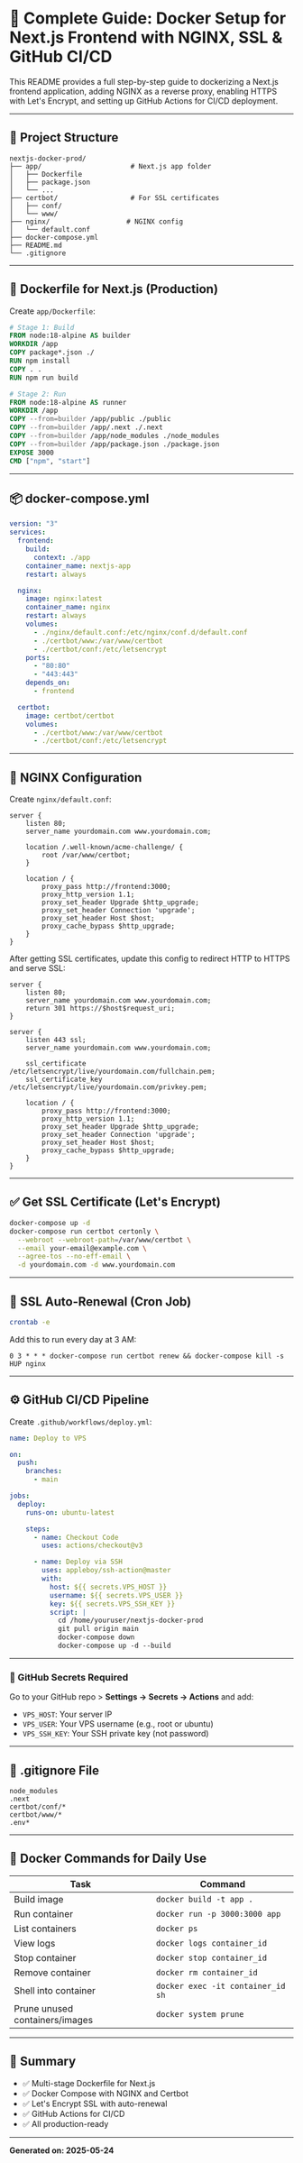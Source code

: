 # 🚀 Complete Guide: Docker Setup for Next.js Frontend with NGINX, SSL & GitHub CI/CD

This README provides a full step-by-step guide to dockerizing a Next.js frontend application, adding NGINX as a reverse proxy, enabling HTTPS with Let's Encrypt, and setting up GitHub Actions for CI/CD deployment.

---

## 📁 Project Structure

```
nextjs-docker-prod/
├── app/                      # Next.js app folder
│   ├── Dockerfile
│   ├── package.json
│   └── ...
├── certbot/                  # For SSL certificates
│   ├── conf/
│   └── www/
├── nginx/                   # NGINX config
│   └── default.conf
├── docker-compose.yml
├── README.md
└── .gitignore
```

---

## 🐳 Dockerfile for Next.js (Production)

Create `app/Dockerfile`:

```Dockerfile
# Stage 1: Build
FROM node:18-alpine AS builder
WORKDIR /app
COPY package*.json ./
RUN npm install
COPY . .
RUN npm run build

# Stage 2: Run
FROM node:18-alpine AS runner
WORKDIR /app
COPY --from=builder /app/public ./public
COPY --from=builder /app/.next ./.next
COPY --from=builder /app/node_modules ./node_modules
COPY --from=builder /app/package.json ./package.json
EXPOSE 3000
CMD ["npm", "start"]
```

---

## 📦 docker-compose.yml

```yaml
version: "3"
services:
  frontend:
    build:
      context: ./app
    container_name: nextjs-app
    restart: always

  nginx:
    image: nginx:latest
    container_name: nginx
    restart: always
    volumes:
      - ./nginx/default.conf:/etc/nginx/conf.d/default.conf
      - ./certbot/www:/var/www/certbot
      - ./certbot/conf:/etc/letsencrypt
    ports:
      - "80:80"
      - "443:443"
    depends_on:
      - frontend

  certbot:
    image: certbot/certbot
    volumes:
      - ./certbot/www:/var/www/certbot
      - ./certbot/conf:/etc/letsencrypt
```

---

## 🔧 NGINX Configuration

Create `nginx/default.conf`:

```nginx
server {
    listen 80;
    server_name yourdomain.com www.yourdomain.com;

    location /.well-known/acme-challenge/ {
        root /var/www/certbot;
    }

    location / {
        proxy_pass http://frontend:3000;
        proxy_http_version 1.1;
        proxy_set_header Upgrade $http_upgrade;
        proxy_set_header Connection 'upgrade';
        proxy_set_header Host $host;
        proxy_cache_bypass $http_upgrade;
    }
}
```

After getting SSL certificates, update this config to redirect HTTP to HTTPS and serve SSL:

```nginx
server {
    listen 80;
    server_name yourdomain.com www.yourdomain.com;
    return 301 https://$host$request_uri;
}

server {
    listen 443 ssl;
    server_name yourdomain.com www.yourdomain.com;

    ssl_certificate /etc/letsencrypt/live/yourdomain.com/fullchain.pem;
    ssl_certificate_key /etc/letsencrypt/live/yourdomain.com/privkey.pem;

    location / {
        proxy_pass http://frontend:3000;
        proxy_http_version 1.1;
        proxy_set_header Upgrade $http_upgrade;
        proxy_set_header Connection 'upgrade';
        proxy_set_header Host $host;
        proxy_cache_bypass $http_upgrade;
    }
}
```

---

## ✅ Get SSL Certificate (Let's Encrypt)

```bash
docker-compose up -d
docker-compose run certbot certonly \
  --webroot --webroot-path=/var/www/certbot \
  --email your-email@example.com \
  --agree-tos --no-eff-email \
  -d yourdomain.com -d www.yourdomain.com
```

---

## 🔁 SSL Auto-Renewal (Cron Job)

```bash
crontab -e
```

Add this to run every day at 3 AM:

```
0 3 * * * docker-compose run certbot renew && docker-compose kill -s HUP nginx
```

---

## ⚙️ GitHub CI/CD Pipeline

Create `.github/workflows/deploy.yml`:

```yaml
name: Deploy to VPS

on:
  push:
    branches:
      - main

jobs:
  deploy:
    runs-on: ubuntu-latest

    steps:
      - name: Checkout Code
        uses: actions/checkout@v3

      - name: Deploy via SSH
        uses: appleboy/ssh-action@master
        with:
          host: ${{ secrets.VPS_HOST }}
          username: ${{ secrets.VPS_USER }}
          key: ${{ secrets.VPS_SSH_KEY }}
          script: |
            cd /home/youruser/nextjs-docker-prod
            git pull origin main
            docker-compose down
            docker-compose up -d --build
```

---

### 🔐 GitHub Secrets Required

Go to your GitHub repo > **Settings → Secrets → Actions** and add:

- `VPS_HOST`: Your server IP
- `VPS_USER`: Your VPS username (e.g., root or ubuntu)
- `VPS_SSH_KEY`: Your SSH private key (not password)

---

## 🧾 .gitignore File

```gitignore
node_modules
.next
certbot/conf/*
certbot/www/*
.env*
```

---

## 🧠 Docker Commands for Daily Use

| Task | Command |
|------|---------|
| Build image | `docker build -t app .` |
| Run container | `docker run -p 3000:3000 app` |
| List containers | `docker ps` |
| View logs | `docker logs container_id` |
| Stop container | `docker stop container_id` |
| Remove container | `docker rm container_id` |
| Shell into container | `docker exec -it container_id sh` |
| Prune unused containers/images | `docker system prune` |

---

## 📝 Summary

- ✅ Multi-stage Dockerfile for Next.js
- ✅ Docker Compose with NGINX and Certbot
- ✅ Let's Encrypt SSL with auto-renewal
- ✅ GitHub Actions for CI/CD
- ✅ All production-ready

---

**Generated on: 2025-05-24**
